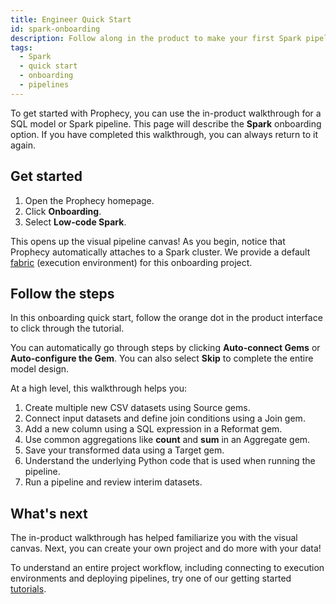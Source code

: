 ```yaml
---
title: Engineer Quick Start
id: spark-onboarding
description: Follow along in the product to make your first Spark pipeline
tags:
  - Spark
  - quick start
  - onboarding
  - pipelines
---
```


To get started with Prophecy, you can use the in-product walkthrough for a SQL model or Spark pipeline. This page will describe the **Spark** onboarding option. If you have completed this walkthrough, you can always return to it again.

## Get started

1. Open the Prophecy homepage.
1. Click **Onboarding**.
1. Select **Low-code Spark**.

This opens up the visual pipeline canvas! As you begin, notice that Prophecy automatically attaches to a Spark cluster. We provide a default [fabric](docs/getting-started/concepts/fabrics.md) (execution environment) for this onboarding project.

## Follow the steps

In this onboarding quick start, follow the orange dot in the product interface to click through the tutorial.

You can automatically go through steps by clicking **Auto-connect Gems** or **Auto-configure the Gem**. You can also select **Skip** to complete the entire model design.

At a high level, this walkthrough helps you:

1. Create multiple new CSV datasets using Source gems.
1. Connect input datasets and define join conditions using a Join gem.
1. Add a new column using a SQL expression in a Reformat gem.
1. Use common aggregations like **count** and **sum** in an Aggregate gem.
1. Save your transformed data using a Target gem.
1. Understand the underlying Python code that is used when running the pipeline.
1. Run a pipeline and review interim datasets.

## What's next

The in-product walkthrough has helped familiarize you with the visual canvas. Next, you can create your own project and do more with your data!

To understand an entire project workflow, including connecting to execution environments and deploying pipelines, try one of our getting started [tutorials](docs/getting-started/tutorials/tutorials.md).
